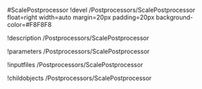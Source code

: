 <!-- MOOSE Object Documentation Stub: Remove this when content is added. -->
#ScalePostprocessor
!devel /Postprocessors/ScalePostprocessor float=right width=auto margin=20px padding=20px background-color=#F8F8F8

!description /Postprocessors/ScalePostprocessor

!parameters /Postprocessors/ScalePostprocessor

!inputfiles /Postprocessors/ScalePostprocessor

!childobjects /Postprocessors/ScalePostprocessor
